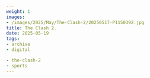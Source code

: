 ```yaml
---
weight: 1
images:
- /images/2025/May/The-Clash-2/20250517-P1150392.jpg
title: The Clash 2.
date: 2025-05-19
tags:
- archive
- digital

- the-clash-2
- sports
---
```


